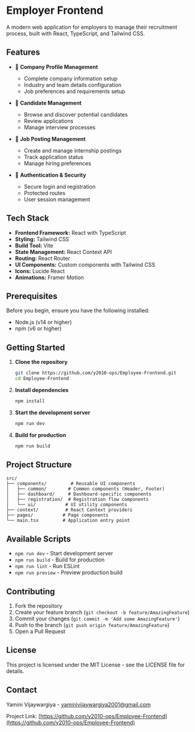 # Employer Frontend

A modern web application for employers to manage their recruitment process, built with React, TypeScript, and Tailwind CSS.

## Features

- 🏢 **Company Profile Management**
  - Complete company information setup
  - Industry and team details configuration
  - Job preferences and requirements setup

- 👥 **Candidate Management**
  - Browse and discover potential candidates
  - Review applications
  - Manage interview processes

- 📝 **Job Posting Management**
  - Create and manage internship postings
  - Track application status
  - Manage hiring preferences

- 🔐 **Authentication & Security**
  - Secure login and registration
  - Protected routes
  - User session management

## Tech Stack

- **Frontend Framework:** React with TypeScript
- **Styling:** Tailwind CSS
- **Build Tool:** Vite
- **State Management:** React Context API
- **Routing:** React Router
- **UI Components:** Custom components with Tailwind CSS
- **Icons:** Lucide React
- **Animations:** Framer Motion

## Prerequisites

Before you begin, ensure you have the following installed:
- Node.js (v14 or higher)
- npm (v6 or higher)

## Getting Started

1. **Clone the repository**
   ```bash
   git clone https://github.com/y2010-ops/Employee-Frontend.git
   cd Employee-Frontend
   ```

2. **Install dependencies**
   ```bash
   npm install
   ```

3. **Start the development server**
   ```bash
   npm run dev
   ```

4. **Build for production**
   ```bash
   npm run build
   ```

## Project Structure

```
src/
├── components/         # Reusable UI components
│   ├── common/        # Common components (Header, Footer)
│   ├── dashboard/     # Dashboard-specific components
│   ├── registration/  # Registration flow components
│   └── ui/           # UI utility components
├── context/          # React Context providers
├── pages/           # Page components
└── main.tsx         # Application entry point
```

## Available Scripts

- `npm run dev` - Start development server
- `npm run build` - Build for production
- `npm run lint` - Run ESLint
- `npm run preview` - Preview production build

## Contributing

1. Fork the repository
2. Create your feature branch (`git checkout -b feature/AmazingFeature`)
3. Commit your changes (`git commit -m 'Add some AmazingFeature'`)
4. Push to the branch (`git push origin feature/AmazingFeature`)
5. Open a Pull Request

## License

This project is licensed under the MIT License - see the LICENSE file for details.

## Contact

Yamini Vijaywargiya - [yaminivijaywargiya2001@gmail.com](mailto:yaminivijaywargiya2001@gmail.com)

Project Link: [https://github.com/y2010-ops/Employee-Frontend](https://github.com/y2010-ops/Employee-Frontend) 
